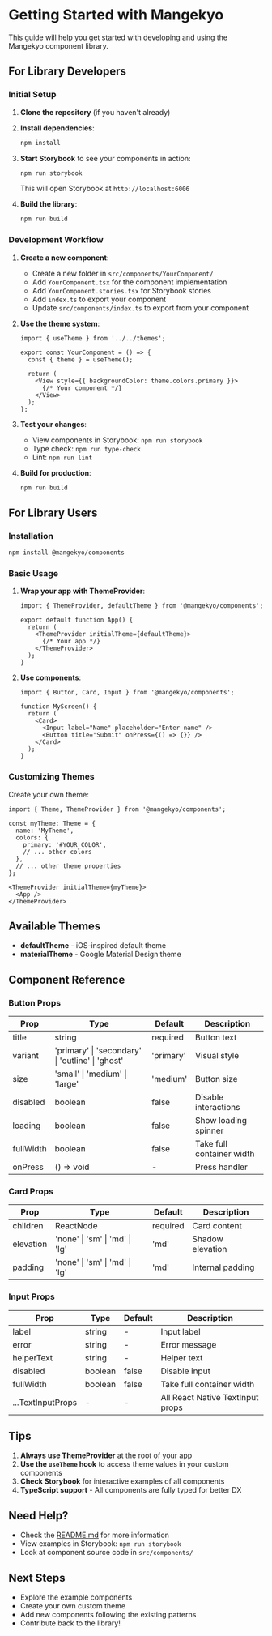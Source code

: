 # Getting Started with Mangekyo

This guide will help you get started with developing and using the Mangekyo component library.

## For Library Developers

### Initial Setup

1. **Clone the repository** (if you haven't already)

2. **Install dependencies**:
   ```bash
   npm install
   ```

3. **Start Storybook** to see your components in action:
   ```bash
   npm run storybook
   ```
   This will open Storybook at `http://localhost:6006`

4. **Build the library**:
   ```bash
   npm run build
   ```

### Development Workflow

1. **Create a new component**:
   - Create a new folder in `src/components/YourComponent/`
   - Add `YourComponent.tsx` for the component implementation
   - Add `YourComponent.stories.tsx` for Storybook stories
   - Add `index.ts` to export your component
   - Update `src/components/index.ts` to export from your component

2. **Use the theme system**:
   ```tsx
   import { useTheme } from '../../themes';

   export const YourComponent = () => {
     const { theme } = useTheme();

     return (
       <View style={{ backgroundColor: theme.colors.primary }}>
         {/* Your component */}
       </View>
     );
   };
   ```

3. **Test your changes**:
   - View components in Storybook: `npm run storybook`
   - Type check: `npm run type-check`
   - Lint: `npm run lint`

4. **Build for production**:
   ```bash
   npm run build
   ```

## For Library Users

### Installation

```bash
npm install @mangekyo/components
```

### Basic Usage

1. **Wrap your app with ThemeProvider**:
   ```tsx
   import { ThemeProvider, defaultTheme } from '@mangekyo/components';

   export default function App() {
     return (
       <ThemeProvider initialTheme={defaultTheme}>
         {/* Your app */}
       </ThemeProvider>
     );
   }
   ```

2. **Use components**:
   ```tsx
   import { Button, Card, Input } from '@mangekyo/components';

   function MyScreen() {
     return (
       <Card>
         <Input label="Name" placeholder="Enter name" />
         <Button title="Submit" onPress={() => {}} />
       </Card>
     );
   }
   ```

### Customizing Themes

Create your own theme:

```tsx
import { Theme, ThemeProvider } from '@mangekyo/components';

const myTheme: Theme = {
  name: 'MyTheme',
  colors: {
    primary: '#YOUR_COLOR',
    // ... other colors
  },
  // ... other theme properties
};

<ThemeProvider initialTheme={myTheme}>
  <App />
</ThemeProvider>
```

## Available Themes

- **defaultTheme** - iOS-inspired default theme
- **materialTheme** - Google Material Design theme

## Component Reference

### Button Props

| Prop | Type | Default | Description |
|------|------|---------|-------------|
| title | string | required | Button text |
| variant | 'primary' \| 'secondary' \| 'outline' \| 'ghost' | 'primary' | Visual style |
| size | 'small' \| 'medium' \| 'large' | 'medium' | Button size |
| disabled | boolean | false | Disable interactions |
| loading | boolean | false | Show loading spinner |
| fullWidth | boolean | false | Take full container width |
| onPress | () => void | - | Press handler |

### Card Props

| Prop | Type | Default | Description |
|------|------|---------|-------------|
| children | ReactNode | required | Card content |
| elevation | 'none' \| 'sm' \| 'md' \| 'lg' | 'md' | Shadow elevation |
| padding | 'none' \| 'sm' \| 'md' \| 'lg' | 'md' | Internal padding |

### Input Props

| Prop | Type | Default | Description |
|------|------|---------|-------------|
| label | string | - | Input label |
| error | string | - | Error message |
| helperText | string | - | Helper text |
| disabled | boolean | false | Disable input |
| fullWidth | boolean | false | Take full container width |
| ...TextInputProps | - | - | All React Native TextInput props |

## Tips

1. **Always use ThemeProvider** at the root of your app
2. **Use the `useTheme` hook** to access theme values in your custom components
3. **Check Storybook** for interactive examples of all components
4. **TypeScript support** - All components are fully typed for better DX

## Need Help?

- Check the [README.md](./README.md) for more information
- View examples in Storybook: `npm run storybook`
- Look at component source code in `src/components/`

## Next Steps

- Explore the example components
- Create your own custom theme
- Add new components following the existing patterns
- Contribute back to the library!

